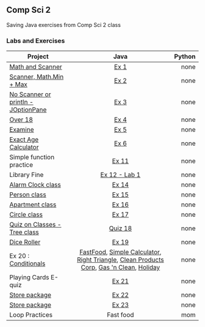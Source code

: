 ## Comp Sci 2
Saving Java exercises from Comp Sci 2 class
### Labs and Exercises
| Project        | Java           | Python  |
| ------------- |:-------------:| -----:|
| [Math and Scanner](https://classroom.google.com/c/MTUwMzY4NDI1/a/MTkzNTcyNjQ4/details) | [Ex 1](ex/ex01.java) | none |
| [Scanner, Math.Min + Max](https://classroom.google.com/c/MTUwMzY4NDI1/a/MTk0NDE0NTI2/details) | [Ex 2](ex/ex02.java) |   none |
| [No Scanner or println - JOptionPane](https://classroom.google.com/c/MTUwMzY4NDI1/a/MTc0NTAwNjE2/details) | [Ex 3](ex/ex03.java) |    none |
| [Over 18](https://classroom.google.com/c/MTUwMzY4NDI1/a/MTc1MTY2NTc4/details) | [Ex 4](ex/ex4.java) |    none |
| [Examine](https://classroom.google.com/c/MTUwMzY4NDI1/a/MjQxMjg1MzIy/details) | [Ex 5](ex/ex5.java)  |    none |
| [Exact Age Calculator](https://classroom.google.com/c/MTUwMzY4NDI1/a/MjU3NTQ0NTQw/details) | [Ex 6](ex/ex6.java) | none |
| Simple function practice | [Ex 11](ex/ex11.java) | none |
| Library Fine | [Ex 12 - Lab 1](ex/ex12.java) | none |
| [Alarm Clock class](https://docs.google.com/document/d/1YGa0F5Go251yL79I3GazrshESDtKaAPeZyt3E3dzu1U) | [Ex 14](ex/alarmclock.java) | none |
| [Person class](https://docs.google.com/document/d/1noAV0di56TQUkAjPSsNuifOF3fzwutNxdBiBR7mpgmk/edit) | [Ex 15](ex/person.java) | none |
| [Apartment class](https://classroom.google.com/u/0/c/MTUwMzY4NDI1/a/MzU4NDY2MDY5/details) | [Ex 16](ex/apartment.java) | none |
| [Circle class](https://classroom.google.com/u/0/c/MTUwMzY4NDI1/a/MzY0NTgyMjYz/details)| [Ex 17](ex/circle.java) | none |
| [Quiz on Classes - Tree class](https://classroom.google.com/u/0/c/MTUwMzY4NDI1/a/MjI2ODcxODg2/details)| [Quiz 18](ex/tree.java) | none |
| [Dice Roller](https://classroom.google.com/c/MTUwMzY4NDI1/a/MjI3NjI4NjM5/details) | [Ex 19](ex/diceroller.java) | none |
| Ex 20 : [Conditionals](https://docs.google.com/document/d/1JvpOuC8BX1l4NWe-SuQ1cS7rQZqeBztIPWw8sXJjOpE/edit) | [FastFood](ex/fastfood.java), [Simple Calculator](ex/simplecalculator.java), [Right Triangle](ex/righttriangle.java), [Clean Products Corp](ex/cleanproductscorp.java), [Gas 'n Clean](ex/gasnclean.java), [Holiday](ex/holiday.java) | none |
| Playing Cards E-quiz | [Ex 21](ex/cards.java) | none |
| [Store package](https://docs.google.com/document/d/1PtIaNPmbwsndEA6wnyBLkHf2pZjwWYmoWAAcPlMunBA/edit) | [Ex 22](ex/store) | none |
| [Store package](https://docs.google.com/document/d/1o6luj_aIbNKxP1_nJheMKPCx4LSKTuIabqh5vjdwmw4/edit) | [Ex 23](ex/groupStore) | none |
| Loop Practices | Fast food| mom |  none |

